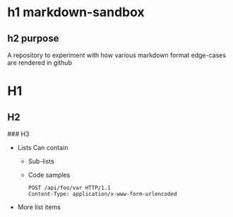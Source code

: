 h1 markdown-sandbox
================

h2 purpose
-------

A repository to experiment with how various markdown format edge-cases are rendered in github

# H1

## H2

### H3

* Lists Can contain
    * Sub-lists
    * Code samples

        ```http
        POST /api/foo/var HTTP/1.1
        Content-Type: application/x-www-form-urlencoded
        ```
* More list items
